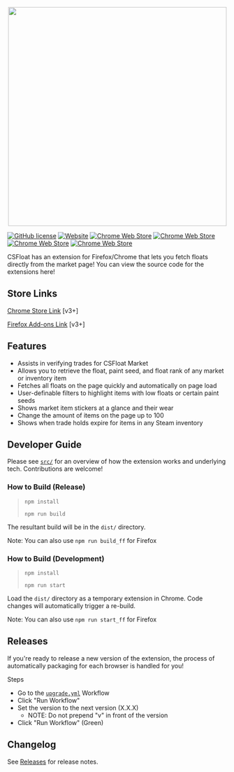 <p align="center">
  <a href="https://csfloat.com/">
    <img width="500" src="https://github.com/user-attachments/assets/73e5fae9-72ae-4ef5-9123-7f8d4e49f36e"/>
  </a>
</p>

[![GitHub license](https://img.shields.io/badge/license-MIT-blue.svg)](https://raw.githubusercontent.com/csfloat/extension/LICENSE)
[![Website](https://img.shields.io/website-up-down-green-red/https/csfloat.com.svg)](https://csfloat.com)
[![Chrome Web Store](https://img.shields.io/chrome-web-store/d/jjicbefpemnphinccgikpdaagjebbnhg.svg)](https://chrome.google.com/webstore/detail/csfloat-market-checker/jjicbefpemnphinccgikpdaagjebbnhg)
[![Chrome Web Store](https://img.shields.io/chrome-web-store/stars/jjicbefpemnphinccgikpdaagjebbnhg.svg)](https://chrome.google.com/webstore/detail/csfloat-market-checker/jjicbefpemnphinccgikpdaagjebbnhg)
[![Chrome Web Store](https://img.shields.io/chrome-web-store/rating-count/jjicbefpemnphinccgikpdaagjebbnhg.svg)](https://chrome.google.com/webstore/detail/csfloat-market-checker/jjicbefpemnphinccgikpdaagjebbnhg)
[![Chrome Web Store](https://img.shields.io/chrome-web-store/price/jjicbefpemnphinccgikpdaagjebbnhg.svg)](https://chrome.google.com/webstore/detail/csfloat-market-checker/jjicbefpemnphinccgikpdaagjebbnhg)

CSFloat has an extension for Firefox/Chrome that lets you fetch floats directly from the market page! You can view the source code for the extensions here!

## Store Links
[Chrome Store Link](https://chrome.google.com/webstore/detail/csfloat-market-checker/jjicbefpemnphinccgikpdaagjebbnhg) [v3+]

[Firefox Add-ons Link](https://addons.mozilla.org/en-US/firefox/addon/csgofloat/) [v3+]

## Features

* Assists in verifying trades for CSFloat Market
* Allows you to retrieve the float, paint seed, and float rank of any market or inventory item
* Fetches all floats on the page quickly and automatically on page load
* User-definable filters to highlight items with low floats or certain paint seeds
* Shows market item stickers at a glance and their wear
* Change the amount of items on the page up to 100
* Shows when trade holds expire for items in any Steam inventory

## Developer Guide

Please see [`src/`](/src/README.md) for an overview of how the extension works and underlying tech. Contributions are welcome!

### How to Build (Release)

> `npm install`
> 
> `npm run build`

The resultant build will be in the `dist/` directory.

Note: You can also use `npm run build_ff` for Firefox

### How to Build (Development)

> `npm install`
> 
> `npm run start`

Load the `dist/` directory as a temporary extension in Chrome. Code changes will automatically trigger a re-build.

Note: You can also use `npm run start_ff` for Firefox

## Releases

If you're ready to release a new version of the extension, the process of automatically packaging for each browser
is handled for you!

Steps
* Go to the [`upgrade.yml`](https://github.com/csfloat/extension/actions/workflows/upgrade.yml) Workflow
* Click "Run Workflow"
* Set the version to the next version (X.X.X)
  * NOTE: Do not prepend "v" in front of the version
* Click "Run Workflow" (Green) 

## Changelog

See [Releases](https://github.com/csfloat/extension/releases) for release notes.
